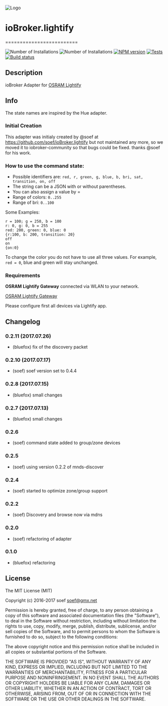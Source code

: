 ![Logo](admin/lightify.png)
# ioBroker.lightify 
=========================

![Number of Installations](http://iobroker.live/badges/lightify-installed.svg) ![Number of Installations](http://iobroker.live/badges/lightify-stable.svg) [![NPM version](http://img.shields.io/npm/v/iobroker.lightify.svg)](https://www.npmjs.com/package/iobroker.lightify)
[![Tests](http://img.shields.io/travis/iobroker-community-adapters/ioBroker.lightify/master.svg)](https://travis-ci.org/iobroker-community-adapters/ioBroker.lightify)
[![Build status](https://ci.appveyor.com/api/projects/status/22g73bivc5vkvdr7?svg=true)](https://ci.appveyor.com/project/iobroker-community-adapters/iobroker-lightify)

<!--
[![License](https://img.shields.io/badge/license-MIT-blue.svg?style=flat)](https://github.com/iobroker-community-adapters/iobroker.lightify/blob/master/LICENSE)
-->
## Description
ioBroker Adapter for [OSRAM Lightify](http://led.osram.de/led_de/lightify/index.jsp)

## Info
The state names are inspired by the Hue adapter.

### Initial Creation
This adapter was initialy created by @soef at https://github.com/soef/ioBroker.lightify but not maintained any more, so we moved it to iobroker-community so that bugs could be fixed. thanks @soef for his work.

### How to use the command state:
* Possible identifiers are: ``red, r, green, g, blue, b, bri, sat, transition, on, off``
* The string can be a JSON with or without parentheses. 
* You can also assign a value by =
* Range of colors: ```0..255``` 
* Range of bri: ``0..100`` 

Some Examples:
```
r = 100; g = 250, b = 100
r: 0, g: 0, b = 255
red: 200, green: 0, blue: 0
{r:100, b: 200, transition: 20}
off
on
{on:0}
```
To change the color you do not have to use all three values.
For example, ``` red = 0 ```, blue and green will stay unchanged.

### Requirements
**OSRAM Lightify Gateway** connected via WLAN to your network.

[OSRAM Lightify Gateway](http://www.amazon.de/s/ref=nb_sb_noss_1/278-8292784-8078566?__mk_de_DE=%C3%85M%C3%85%C5%BD%C3%95%C3%91&url=search-alias%3Daps&field-keywords=osram+lightify+gateway&rh=i%3Aaps%2Ck%3Aosram+lightify+gateway)

Please configure first all devices via Lightify app.

## Changelog
### 0.2.11 (2017.07.26)  
* (bluefox) fix of the discovery packet

### 0.2.10 (2017.07.17)  
* (soef) soef version set to 0.4.4  

### 0.2.8 (2017.07.15)  
* (bluefox) small changes  

### 0.2.7 (2017.07.13)
* (bluefox) small changes

### 0.2.6 
* (soef) command state added to group/zone devices

### 0.2.5 
* (soef) using version 0.2.2 of mnds-discover

### 0.2.4 
* (soef) started to optimize zone/group support

### 0.2.2 
* (soef) Discovery and browse now via mdns

### 0.2.0 
* (soef) refactoring of adapter

### 0.1.0
* (bluefox) refactoring

## License
The MIT License (MIT)

Copyright (c) 2016-2017 soef <soef@gmx.net>

Permission is hereby granted, free of charge, to any person obtaining a copy
of this software and associated documentation files (the "Software"), to deal
in the Software without restriction, including without limitation the rights
to use, copy, modify, merge, publish, distribute, sublicense, and/or sell
copies of the Software, and to permit persons to whom the Software is
furnished to do so, subject to the following conditions:

The above copyright notice and this permission notice shall be included in
all copies or substantial portions of the Software.

THE SOFTWARE IS PROVIDED "AS IS", WITHOUT WARRANTY OF ANY KIND, EXPRESS OR
IMPLIED, INCLUDING BUT NOT LIMITED TO THE WARRANTIES OF MERCHANTABILITY,
FITNESS FOR A PARTICULAR PURPOSE AND NONINFRINGEMENT. IN NO EVENT SHALL THE
AUTHORS OR COPYRIGHT HOLDERS BE LIABLE FOR ANY CLAIM, DAMAGES OR OTHER
LIABILITY, WHETHER IN AN ACTION OF CONTRACT, TORT OR OTHERWISE, ARISING FROM,
OUT OF OR IN CONNECTION WITH THE SOFTWARE OR THE USE OR OTHER DEALINGS IN
THE SOFTWARE.
